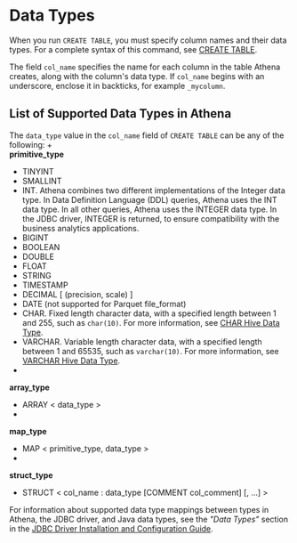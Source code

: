 # Data Types<a name="data-types"></a>

When you run `CREATE TABLE`, you must specify column names and their data types\. For a complete syntax of this command, see [CREATE TABLE](create-table.md)\.

The field `col_name` specifies the name for each column in the table Athena creates, along with the column's data type\. If `col_name` begins with an underscore, enclose it in backticks, for example ``_mycolumn``\.

## List of Supported Data Types in Athena<a name="list-of-supported-data-types-in-ate"></a>

The `data_type` value in the `col_name` field of `CREATE TABLE` can be any of the following:
+   
**primitive\_type**  
  + TINYINT
  + SMALLINT
  + INT\. Athena combines two different implementations of the Integer data type\. In Data Definition Language \(DDL\) queries, Athena uses the INT data type\. In all other queries, Athena uses the INTEGER data type\. In the JDBC driver, INTEGER is returned, to ensure compatibility with the business analytics applications\.
  + BIGINT
  + BOOLEAN
  + DOUBLE
  + FLOAT
  + STRING
  + TIMESTAMP
  + DECIMAL \[ \(precision, scale\) \]
  + DATE \(not supported for Parquet file\_format\)
  + CHAR\. Fixed length character data, with a specified length between 1 and 255, such as `char(10)`\. For more information, see [CHAR Hive Data Type](https://cwiki.apache.org/confluence/display/Hive/LanguageManual+Types#LanguageManualTypes-char)\.
  + VARCHAR\. Variable length character data, with a specified length between 1 and 65535, such as `varchar(10)`\. For more information, see [VARCHAR Hive Data Type](https://cwiki.apache.org/confluence/display/Hive/LanguageManual+Types#LanguageManualTypes-varchar)\. 
+   
**array\_type**  
  + ARRAY < data\_type >
+   
**map\_type**  
  + MAP < primitive\_type, data\_type >
+   
**struct\_type**  
  + STRUCT < col\_name : data\_type \[COMMENT col\_comment\] \[, \.\.\.\] >

For information about supported data type mappings between types in Athena, the JDBC driver, and Java data types, see the *"Data Types"* section in the [JDBC Driver Installation and Configuration Guide](https://s3.amazonaws.com/athena-downloads/drivers/JDBC/SimbaAthenaJDBC_2.0.2/docs/Simba+Athena+JDBC+Driver+Install+and+Configuration+Guide.pdf)\. 